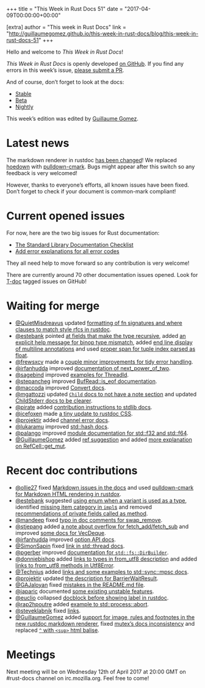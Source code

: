 +++
title = "This Week in Rust Docs 51"
date = "2017-04-09T00:00:00+00:00"

[extra]
author = "This week in Rust Docs"
link = "http://guillaumegomez.github.io/this-week-in-rust-docs/blog/this-week-in-rust-docs-51"
+++
<p>Hello and welcome to <em>This Week in Rust Docs</em>!</p>

<p><em>This Week in Rust Docs</em> is openly developed <a href="https://github.com/GuillaumeGomez/this-week-in-rust-docs">on GitHub</a>.
If you find any errors in this week’s issue, <a href="https://github.com/GuillaumeGomez/this-week-in-rust-docs/pulls">please submit a PR</a>.</p>

<p>And of course, don’t forget to look at the docs:</p>

<ul>
  <li><a href="https://doc.rust-lang.org/">Stable</a></li>
  <li><a href="https://doc.rust-lang.org/beta/">Beta</a></li>
  <li><a href="https://doc.rust-lang.org/nightly/">Nightly</a></li>
</ul>

<p>This week’s edition was edited by <a href="https://github.com/GuillaumeGomez">Guillaume Gomez</a>.</p>

<h1 id="latest-news">Latest news</h1>

<p>The markdown renderer in rustdoc <a href="https://github.com/rust-lang/rust/pull/40338">has been changed</a>! We replaced <a href="https://github.com/hoedown/hoedown">hoedown</a> with <a href="https://github.com/google/pulldown-cmark">pulldown-cmark</a>. Bugs might appear after this switch so any feedback is very welcomed!</p>

<p>However, thanks to everyone’s efforts, all known issues have been fixed. Don’t forget to check if your document is common-mark compliant!</p>

<h1 id="current-opened-issues">Current opened issues</h1>

<p>For now, here are the two big issues for Rust documentation:</p>

<ul>
  <li><a href="https://github.com/rust-lang/rust/issues/29329">The Standard Library Documentation Checklist</a></li>
  <li><a href="https://github.com/rust-lang/rust/issues/32777">Add error explanations for all error codes</a></li>
</ul>

<p>They all need help to move forward so any contribution is very welcome!</p>

<p>There are currently around 70 other documentation issues opened. Look for <a href="https://github.com/rust-lang/rust/labels/T-doc">T-doc</a> tagged issues on GitHub!</p>

<h1 id="waiting-for-merge">Waiting for merge</h1>

<ul>
  <li><a href="https://github.com/QuietMisdreavus">@QuietMisdreavus</a> updated <a href="https://github.com/rust-lang/rust/pull/41084">formatting of fn signatures and where clauses to match style rfcs in rustdoc</a>.</li>
  <li><a href="https://github.com/estebank">@estebank</a> pointed <a href="https://github.com/rust-lang/rust/pull/40857">at fields that make the type recursive</a>, added <a href="https://github.com/rust-lang/rust/pull/40565">an explicit help message for binop type mismatch</a>, added <a href="https://github.com/rust-lang/rust/pull/41136">end line display of multiline annotations</a> and used <a href="https://github.com/rust-lang/rust/pull/41087">proper span for tuple index parsed as float</a>.</li>
  <li><a href="https://github.com/frewsxcv">@frewsxcv</a> made a <a href="https://github.com/rust-lang/rust/pull/40653">couple minor improvements for tidy error handling</a>.</li>
  <li><a href="https://github.com/irfanhudda">@irfanhudda</a> improved <a href="https://github.com/rust-lang/rust/pull/40706">documentation of next_power_of_two</a>.</li>
  <li><a href="https://github.com/sagebind">@sagebind</a> improved <a href="https://github.com/rust-lang/rust/pull/41008">examples for ThreadId</a>.</li>
  <li><a href="https://github.com/stepancheg">@stepancheg</a> improved <a href="https://github.com/rust-lang/rust/pull/40747">BufRead::is_eof documentation</a>.</li>
  <li><a href="https://github.com/maccoda">@maccoda</a> improved <a href="https://github.com/rust-lang/rust/pull/40987">Convert docs</a>.</li>
  <li><a href="https://github.com/mgattozzi">@mgattozzi</a> updated <a href="https://github.com/rust-lang/rust/pull/40812"><code class="highlighter-rouge">Child</code> docs to not have a note section</a> and updated <a href="https://github.com/rust-lang/rust/pull/40829">ChildStderr docs to be clearer</a>.</li>
  <li><a href="https://github.com/pirate">@pirate</a> added <a href="https://github.com/rust-lang/rust/pull/40765">contribution instructions to stdlib docs</a>.</li>
  <li><a href="https://github.com/icefoxen">@icefoxen</a> made <a href="https://github.com/rust-lang/rust/pull/40719">a tiny update to rustdoc CSS</a>.</li>
  <li><a href="https://github.com/projektir">@projektir</a> added <a href="https://github.com/rust-lang/rust/pull/41103">channel error docs</a>.</li>
  <li><a href="https://github.com/lukaramu">@lukaramu</a> improved <a href="https://github.com/rust-lang/rust/pull/41125">std::hash docs</a>.</li>
  <li><a href="https://github.com/palango">@palango</a> improved <a href="https://github.com/rust-lang/rust/pull/41122">module documentation for std::f32 and std::f64</a>.</li>
  <li><a href="https://github.com/GuillaumeGomez">@GuillaumeGomez</a> added <a href="https://github.com/rust-lang/rust/pull/37658">ref suggestion</a> and added <a href="https://github.com/rust-lang/rust/pull/40634">more explanation on RefCell::get_mut</a>.</li>
</ul>

<h1 id="recent-doc-contributions">Recent doc contributions</h1>

<ul>
  <li><a href="https://github.com/ollie27">@ollie27</a> fixed <a href="https://github.com/rust-lang/rust/pull/41111">Markdown issues in the docs</a> and used <a href="https://github.com/rust-lang/rust/pull/41112">pulldown-cmark for Markdown HTML rendering in rustdox</a>.</li>
  <li><a href="https://github.com/estebank">@estebank</a> suggested <a href="https://github.com/rust-lang/rust/pull/40775">using enum when a variant is used as a type</a>, identified <a href="https://github.com/rust-lang/rust/pull/40815">missing item category in <code class="highlighter-rouge">impl</code>s</a> and removed <a href="https://github.com/rust-lang/rust/pull/41062">recommendations of private fields called as method</a>.</li>
  <li><a href="https://github.com/mandeep">@mandeep</a> fixed <a href="https://github.com/rust-lang/rust/pull/41019">typo in doc comments for swap_remove</a>.</li>
  <li><a href="https://github.com/stjepang">@stjepang</a> added <a href="https://github.com/rust-lang/rust/pull/40927">a note about overflow for fetch_add/fetch_sub</a> and improved <a href="https://github.com/rust-lang/rust/pull/40949">some docs for VecDeque</a>.</li>
  <li><a href="https://github.com/irfanhudda">@irfanhudda</a> improved <a href="https://github.com/rust-lang/rust/pull/40999">option API docs</a>.</li>
  <li><a href="https://github.com/SimonSapin">@SimonSapin</a> fixed <a href="https://github.com/rust-lang/rust/pull/41014">link in std::thread docs</a>.</li>
  <li><a href="https://github.com/pgerber">@pgerber</a> improved <a href="https://github.com/rust-lang/rust/pull/41007">documentation for <code class="highlighter-rouge">std::fs::DirBuilder</code></a>.</li>
  <li><a href="https://github.com/donniebishop">@donniebishop</a> added <a href="https://github.com/rust-lang/rust/pull/40997">links to types in from_utf8 description</a> and added <a href="https://github.com/rust-lang/rust/pull/40992">links to from_utf8 methods in Utf8Error</a>.</li>
  <li><a href="https://github.com/Technius">@Technius</a> added <a href="https://github.com/rust-lang/rust/pull/40981">links and some examples to std::sync::mpsc docs</a>.</li>
  <li><a href="https://github.com/projektir">@projektir</a> updated <a href="https://github.com/rust-lang/rust/pull/40977">the description for BarrierWaitResult</a>.</li>
  <li><a href="https://github.com/GAJaloyan">@GAJaloyan</a> fixed <a href="https://github.com/rust-lang/rust/pull/40797">mistakes in the README.md file</a>.</li>
  <li><a href="https://github.com/japaric">@japaric</a> documented <a href="https://github.com/rust-lang/rust/pull/41135">some existing unstable features</a>.</li>
  <li><a href="https://github.com/euclio">@euclio</a> collapsed <a href="https://github.com/rust-lang/rust/pull/41131">docblock before showing label in rustdoc</a>.</li>
  <li><a href="https://github.com/rap2hpoutre">@rap2hpoutre</a> added <a href="https://github.com/rust-lang/rust/pull/41090">example to std::process::abort</a>.</li>
  <li><a href="https://github.com/steveklabnik">@steveklabnik</a> fixed <a href="https://github.com/rust-lang/rust/pull/41066">links</a>.</li>
  <li><a href="https://github.com/GuillaumeGomez">@GuillaumeGomez</a> added <a href="https://github.com/rust-lang/rust/pull/40919">support for image, rules and footnotes in the new rustdoc markdown renderer</a>, fixed <a href="https://github.com/rust-lang/rust/pull/40608">mutex’s docs inconsistency</a> and replaced <a href="https://github.com/rust-lang/rust/pull/41043"><code class="highlighter-rouge">^</code> with <code class="highlighter-rouge">&lt;sup&gt;</code> html balise</a>.</li>
</ul>

<h1 id="meetings">Meetings</h1>

<p>Next meeting will be on Wednesday 12th of April 2017 at 20:00 GMT on #rust-docs channel on irc.mozilla.org. Feel free to come!</p>